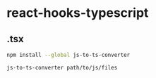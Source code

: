 # react-hooks-typescript







## .tsx

```bash
npm install --global js-to-ts-converter

js-to-ts-converter path/to/js/files
```